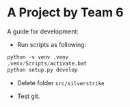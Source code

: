 # A Project by Team 6

A guide for development:

- Run scripts as following:
  
```python
python -v venv .venv
.venv/Scripts/activate.bat
python setup.py develop
```

- Delete folder `src/silverstrike`

- Test git.